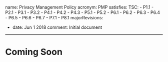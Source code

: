 name: Privacy Management Policy
acronym: PMP
satisfies:
  TSC:
    - P1.1
    - P2.1
    - P3.1
    - P3.2
    - P4.1
    - P4.2
    - P4.3
    - P5.1
    - P5.2
    - P6.1
    - P6.2
    - P6.3
    - P6.4
    - P6.5
    - P6.6
    - P6.7
    - P7.1
    - P8.1
majorRevisions:
  - date: Jun 1 2018
    comment: Initial document
---

# Coming Soon

